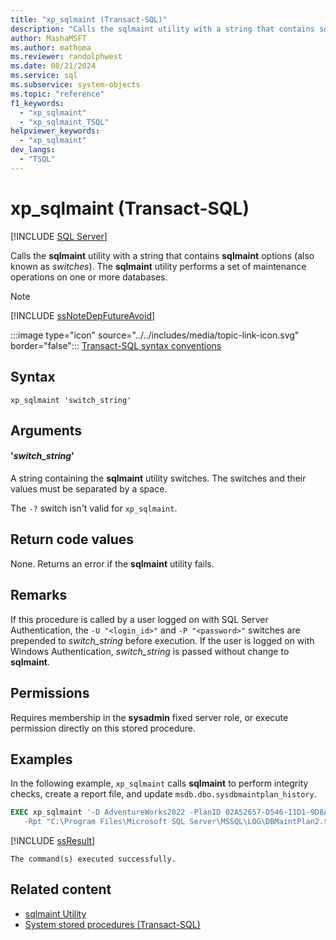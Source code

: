```yaml
---
title: "xp_sqlmaint (Transact-SQL)"
description: "Calls the sqlmaint utility with a string that contains sqlmaint options."
author: MashaMSFT
ms.author: mathoma
ms.reviewer: randolphwest
ms.date: 08/21/2024
ms.service: sql
ms.subservice: system-objects
ms.topic: "reference"
f1_keywords:
  - "xp_sqlmaint"
  - "xp_sqlmaint_TSQL"
helpviewer_keywords:
  - "xp_sqlmaint"
dev_langs:
  - "TSQL"
---
```

# xp_sqlmaint (Transact-SQL)

[!INCLUDE [SQL Server](../../includes/applies-to-version/sqlserver.md)]

Calls the **sqlmaint** utility with a string that contains **sqlmaint** options (also known as *switches*). The **sqlmaint** utility performs a set of maintenance operations on one or more databases.

> [!NOTE]  
> [!INCLUDE [ssNoteDepFutureAvoid](../../includes/ssnotedepfutureavoid-md.md)]

:::image type="icon" source="../../includes/media/topic-link-icon.svg" border="false"::: [Transact-SQL syntax conventions](../../t-sql/language-elements/transact-sql-syntax-conventions-transact-sql.md)

## Syntax

```syntaxsql
xp_sqlmaint 'switch_string'
```

## Arguments

#### '*switch_string*'

A string containing the **sqlmaint** utility switches. The switches and their values must be separated by a space.

The `-?` switch isn't valid for `xp_sqlmaint`.

## Return code values

None. Returns an error if the **sqlmaint** utility fails.

## Remarks

If this procedure is called by a user logged on with SQL Server Authentication, the `-U "<login_id>"` and `-P "<password>"` switches are prepended to *switch_string* before execution. If the user is logged on with Windows Authentication, *switch_string* is passed without change to **sqlmaint**.

## Permissions

Requires membership in the **sysadmin** fixed server role, or execute permission directly on this stored procedure.

## Examples

In the following example, `xp_sqlmaint` calls **sqlmaint** to perform integrity checks, create a report file, and update `msdb.dbo.sysdbmaintplan_history`.

```sql
EXEC xp_sqlmaint '-D AdventureWorks2022 -PlanID 02A52657-D546-11D1-9D8A-00A0C9054212
   -Rpt "C:\Program Files\Microsoft SQL Server\MSSQL\LOG\DBMaintPlan2.txt" -WriteHistory -CkDB -CkAl';
```

[!INCLUDE [ssResult](../../includes/ssresult-md.md)]

```output
The command(s) executed successfully.
```

## Related content

- [sqlmaint Utility](../../tools/sqlmaint-utility.md)
- [System stored procedures (Transact-SQL)](system-stored-procedures-transact-sql.md)
